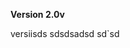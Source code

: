 **Version 2.0v**

versiisds
sdsdsadsd
sd`sd
<html
!
!!! sdsdasd
sad dasd
asdda
asdsa
gad d
    sdsdsds
        sdsds